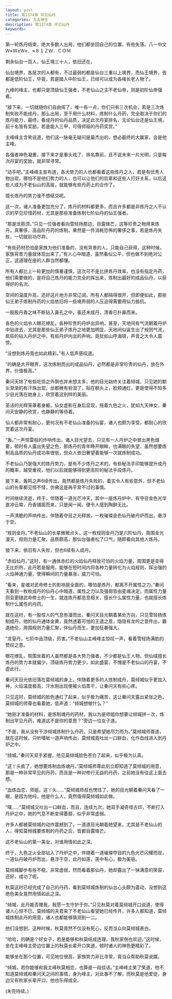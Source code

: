 ```yaml
---
layout: post
title: 第1374章 罕见仙丹
categories: 太古神王
description: 第1374章 罕见仙丹
keywords:
---
```


第一轮炼丹结束，绝大多数人出局，他们都坐回自己的位置，有些失落。八一中文 Ｗ≈Ｗ≥Ｗ≥．≈８１ＺＷ．ＣＯＭ

剩余仙台一百人，仙王境三十人，依旧还在。

仙台境界，各层次的人都有，不过最弱的都是仙台三重以上境界，而仙王境界，皆都是低阶仙王，毕竟，若是踏入中阶仙王，已经可以成为各峰长老人物了。

九峰的峰主，也都只是顶级仙王强者，不老仙山之主不老仙帝，则是初阶仙帝强者。

“接下来，一切就随你们自由挥了，唯一有一点，你们只有三次机会，若是三次炼制失败不能成丹，那么出局，至于用什么材料，炼制什么丹药，完全取决于你们的炼丹能力，最终，看成丹的仙丹品质，决定此次丹宴排名，无论仙台还是仙王境，前十名皆有奖励，若是能入三甲，可得师祖的丹药奖赏。”

主峰峰主含笑说道，他们这一脉毫无疑问是最杰出的，想必最终的大赢家，会是他主峰。

各强者神色凝重，接下来才是重头戏了，排名靠前，且不说未来一片光明，只是每次丹宴的奖励，就非常寻常。

“动手吧。”主峰峰主宣布道，各大势力的人也都看着这些炼丹之人，若是有优秀人物出现，哪怕不是他们势力的人，也可以让他们的后辈和这些人打好关系，以后这些人成为不老仙山的高层，就能够有些丹药上的合作了。

擅长炼丹的势力谁不想结交呢。

这一次，诸人准备更加充分了，炼丹的材料都更多，而且许多都是非炼丹之人不认识的罕见珍惜药材，尤其是那些准备炼制七阶仙丹的仙王强者。

“那是龙筋须。”只见一位强者看向雪轻扬那边，目露锋芒，这等珍贵之物用来炼丹，真奢侈，高品阶丹药的炼制，果然是一件消耗恐怖的奢侈之事，若是炼丹失败，一切就前功尽弃。

“有些药材恐怕是家族为他们准备的，没有背景的人，只能自己获得，这种时候，家族背景力量就体现出来了。”有人心中暗道，虽然看似公平，但也做不到绝对公正，这道理在座的人群当然都懂。

所有人都比上一轮更加的慎重谨慎，这次可不是比拼炼丹效率，也没有指定丹药，他们需要做的，是将自己炼丹的能力完全的挥出来，炼制出最好的成品仙丹，以获得好的名次。

空间的温度升高，还好这片地方非常辽阔，所有人都隔得很开，但即便如此，那些仙王弟子炼制丹药的火焰依旧将一些境界弱的人压迫得需要用仙力抵抗。

一股股丹香之味不断钻入鼻孔之中，虽还未成丹，清香已扑鼻而来。

各色的火焰令人眼花缭乱，各种珍贵的丹炉出异响，甚至，天地间有气流朝着丹炉中钻进去，尤其是那些仙王弟子炼丹之地更加明显，天地间似诞生出了规则气流，疯狂的钻入丹炉之中，有些丹炉内出的声响，竟犹如山呼海啸，声音之大令人震惊。

“没想到炼丹竟也如此精彩。”有人低声感叹道。

“的确是大开眼界，这次炼制而出的成品仙丹，必然都是非常珍贵的仙丹，放在外界，价值极高。”

秦问天除了有些吃惊之外倒也并未想太多，他的目光始终关注着倾城，只见她的额头渐渐的有汗珠出现，丝都微有些湿了，贴在额头上，脸颊通红，更是使得不知多少目光落在她身上，欣赏着这别样的美丽。

圣洁的光辉笼罩着身躯，仙女虚影在身后显现，拖着九色之火，犹如九天神女，秦问天安静的欣赏，也静静的等待着。

仙人都非常有耐心，更何况有不老仙山准备的仙宴，诸人也颇为享受，都耐心的欣赏着这次丹宴。

“轰。”一声惊雷般的炸响传出，诸人目光望去，只见有一人丹炉之中冒出黑色烟雾，顿时有人露出失望之色，那炼丹的青年睁开眼眸，也满眼的失望，虽然想要炼制高品质的仙丹成功率很低，但众人依旧奢望着能够一次就炼制成功。

不老仙山乃是强大的炼丹势力，是有不少炼丹之术的，有些秘法手印能够提升成丹的概率，越受重视，他们以后就能够得到更高阶的秘法手段炼丹。

接下来，轰鸣之声6续传出，竟然都是炼丹失败的，着实令人有些意外，但不老仙山的长辈都见怪不怪，仿佛这是再平常不过的事情。

时间继续流逝，终于，伴随着一道光芒冲天，其中一座炼丹炉中，有夺目金色光华直冲云霄，丹香铺面而来，只是闻一闻，便令人感到陶醉无比。

一声清脆的声响传出，伴随着夺目之光释放，一枚璀璨金色仙丹破丹炉而出，悬浮于空。

“规则金丹。”不老仙山的长辈微微点头，这一枚规则金丹乃是六阶仙丹，周围金光漫天，规则力量汇聚，品质颇高，那仙台强者松了口气，随即看向其他人炼丹。

接下来，依旧有人失败，但也6续有人成丹。

“赤焰仙丹。”这时，有一通体赤红的火焰仙丹释放可怕的火焰力量，周围更是变得无比炽热，此丹若是服用，能够在短时间内将各种力量转化为火焰规则，挥出强的火焰神通力量，使得瞬间的力量暴涨，威力可怕。

“看来，星魂对武命修士的影响是全面的，哪怕是炼丹，都离不开属性之力。”秦问天看到一枚枚成丹的仙丹心中暗道，属性之力以及强弱皆由星魂决定，而属性力量则会更随武命修士的一生，就连炼丹都息息相关，擅长什么属性力量，也就擅长炼制什么属性的丹药。

就在这时，有一股惊人的气息弥漫而出，秦问天目光朝着某处方向，只见雪轻扬炼制成丹，他的仙丹通体金黄，竟然透着可怕的王道之意，隐隐有龙吟之音传出，霸道绝伦，周围规则力量汇聚，伴仙丹而生，更加狂暴强大。

“龙皇丹，七阶中品顶级，厉害。”不老仙山主峰峰主惊叹一声，看着雪轻扬满脸的赞叹之意。

眼花缭乱，周围坐着的人虽然都是各大势力强者，不少都是仙王人物，但仙域擅长炼丹的势力本就偏少，顶级炼丹势力更少，如此盛宴，不愧是不老仙山的丹宴，不虚此行。

秦问天目光依旧落在莫倾城的身上，伴随着更多的人炼制成丹，莫倾城似乎更加入神，火焰温度极高，汗水刚出现便被火焰蒸干，让秦问天有些心疼。

只见这时，莫倾城的脸色通红了起来，似乎极为痛苦，这让秦问天露出紧张之色，莫倾城的师尊也看着她，低声道：“倾城想做什么？”

“她刚才准备的材料，是炼制魂丹的药材，我以为是师姐你想要让倾城拼一次，炼制出罕见丹药，难道这不是你的意思？”旁边一位女子道。

“不是，我从没有干涉倾城炼制什么丹药，只是希望她尽力而为。”莫倾城师尊道，就在这时候，只听噗呲一道声响传出，莫倾城竟吐出一口鲜血，化作血线进入到丹炉之中。

“倾城。”秦问天双手紧握，他见莫倾城脸色苍白了起来，似乎极为认真。

“这丫头疯了，她想要炼制血炼魂丹。”莫倾城师尊此刻立即知道了莫倾城的用意，那是一种非常罕见的丹药，而且是一种对修行无益的丹药，之前她没有往这上面去想。

“血炼血恋，师姐，这丫头……”莫倾城师叔也愣住了，她的目光朝着秦问天看了一眼，是因为他吗，他是什么人，竟然值得莫倾城如此做。

“噗……”莫倾城又吐出一口鲜血，而且，连续九次，她双手凝奇怪古印，不断打入丹炉之中，她的气息不断变得萎靡，似乎非常虚弱。

许多人都被莫倾城的动作震撼到了，一道道目光朝着她望来，尤其是不老仙山的人，得知莫倾城要炼制的丹药之后，皆都目露锋芒。

这不老仙山的第一美女，对谁用情如此之深。

终于，九色之火全部钻入了丹炉之中，伴随着一道璀璨夺目的九色光芒闪耀而现，一道仙丹破丹炉而出，悬浮于空，此丹如莲，莲中有心，极为美丽。

莫倾城脚步有些不稳，非常虚弱，然而看着那仙丹，她却露出了一抹满意的笑容，还好，成功了呢。

秋莫这时已经完成了自己的丹药，看到莫倾城炼制的仙台心头颇为震动，没想到这绝色美女竟然用情如此之深。

“倾城，此丹能否赠我，我愿一生守护于你。”只见秋莫对着莫倾城开口说道，使得诸人心惊不已，莫倾城的夫君来了不老仙山看望她已经传开，许多人都知道，莫倾城炼制此丹的用意，诸人也都能够猜测到一二。

他们没想到，这种时候，秋莫竟然不仅没有死心，反而当众向莫倾城表白。

“哈哈，的确是个好女子，若是能够和秋莫结成连理，我秋家倒也欢迎。”这时候，坐在主峰峰主旁边位置上的秋莫长辈开口笑道，顿时诸人的神色更精彩了。

能够坐在那个位置，可见地位很高，家族势力非比寻常，竟当众帮助秋莫说媒。

“倾城，若你能够和我主峰秋莫相恋，也算是一段佳话。”主峰峰主笑了笑道，他不知道莫倾城和秦问天之间的事情，身为峰主，对此事不了解，而秋莫是他爱徒，身边又有秋家长辈开口，他也乐得成全。

(未完待续。)
